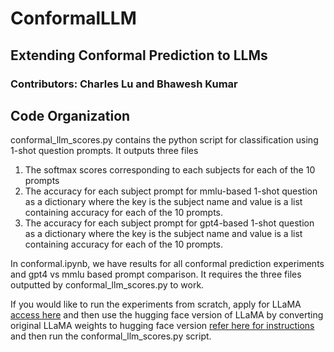 # ConformalLLM
## Extending Conformal Prediction to LLMs 
### Contributors: Charles Lu and Bhawesh Kumar 
## Code Organization
conformal_llm_scores.py contains the python script for classification using 1-shot question prompts. It outputs three files
1) The softmax scores corresponding to each subjects for each of the 10 prompts
2) The accuracy for each subject prompt for mmlu-based 1-shot question as a dictionary where the key is the subject name and value is a list containing accuracy for each of the 10 prompts.
3) The accuracy for each subject prompt for gpt4-based 1-shot question as a dictionary where the key is the subject name and value is a list containing accuracy for each of the 10 prompts.

In conformal.ipynb, we have results for all conformal prediction experiments and gpt4 vs mmlu based prompt comparison. It requires the three files outputted by conformal_llm_scores.py to work.

If you would like to run the experiments from scratch, apply for LLaMA [access here](https://docs.google.com/forms/d/e/1FAIpQLSfqNECQnMkycAp2jP4Z9TFX0cGR4uf7b_fBxjY_OjhJILlKGA/viewform) and then use the hugging face version of LLaMA by converting original LLaMA weights to hugging face version [refer here for instructions](https://huggingface.co/docs/transformers/main/model_doc/llama) and then run the conformal_llm_scores.py script.


